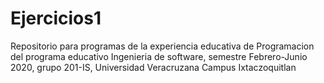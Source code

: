 # Ejercicios1
Repositorio para programas de la experiencia educativa de Programacion del programa educativo Ingenieria de software, semestre Febrero-Junio 2020, grupo 201-IS, Universidad Veracruzana Campus Ixtaczoquitlan
